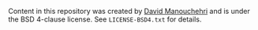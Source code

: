 Content in this repository was created by [David Manouchehri](mailto:manouchehri@riseup.net) and is under the BSD 4-clause license. See `LICENSE-BSD4.txt` for details.